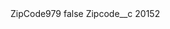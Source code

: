 <?xml version="1.0" encoding="UTF-8"?>
<CustomMetadata xmlns="http://soap.sforce.com/2006/04/metadata" xmlns:xsi="http://www.w3.org/2001/XMLSchema-instance" xmlns:xsd="http://www.w3.org/2001/XMLSchema">
    <label>ZipCode979</label>
    <protected>false</protected>
    <values>
        <field>Zipcode__c</field>
        <value xsi:type="xsd:string">20152</value>
    </values>
</CustomMetadata>
